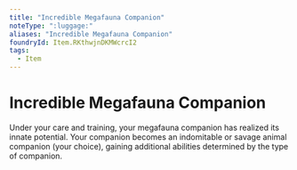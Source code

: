 ```yaml
---
title: "Incredible Megafauna Companion"
noteType: ":luggage:"
aliases: "Incredible Megafauna Companion"
foundryId: Item.RKthwjnDKMWcrcI2
tags:
  - Item
---
```


# Incredible Megafauna Companion

Under your care and training, your megafauna companion has realized its innate potential. Your companion becomes an indomitable or savage animal companion (your choice), gaining additional abilities determined by the type of companion.
